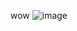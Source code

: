 wow
![image](https://user-images.githubusercontent.com/125537936/233907835-b7af5403-58d3-4de2-9181-f7264592c549.png)

